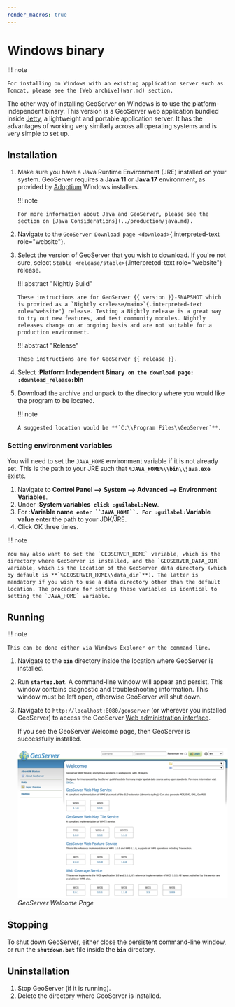 ```yaml
---
render_macros: true
---
```


# Windows binary

!!! note

    For installing on Windows with an existing application server such as Tomcat, please see the [Web archive](war.md) section.


The other way of installing GeoServer on Windows is to use the platform-independent binary. This version is a GeoServer web application bundled inside [Jetty](http://eclipse.org/jetty/), a lightweight and portable application server. It has the advantages of working very similarly across all operating systems and is very simple to set up.

## Installation

1.  Make sure you have a Java Runtime Environment (JRE) installed on your system. GeoServer requires a **Java 11** or **Java 17** environment, as provided by [Adoptium](https://adoptium.net) Windows installers.

    !!! note

        For more information about Java and GeoServer, please see the section on [Java Considerations](../production/java.md).


2.  Navigate to the `GeoServer Download page <download>`{.interpreted-text role="website"}.

3.  Select the version of GeoServer that you wish to download. If you're not sure, select `Stable <release/stable>`{.interpreted-text role="website"} release.

    !!! abstract "Nightly Build"

        These instructions are for GeoServer {{ version }}-SNAPSHOT which is provided as a `Nightly <release/main>`{.interpreted-text role="website"} release. Testing a Nightly release is a great way to try out new features, and test community modules. Nightly releases change on an ongoing basis and are not suitable for a production environment.


    !!! abstract "Release"

        These instructions are for GeoServer {{ release }}.


4.  Select :**Platform Independent Binary` on the download page: :download_release:`bin**

5.  Download the archive and unpack to the directory where you would like the program to be located.

    !!! note

        A suggested location would be **`C:\\Program Files\\GeoServer`**.


### Setting environment variables

You will need to set the `JAVA_HOME` environment variable if it is not already set. This is the path to your JRE such that **`%JAVA_HOME%\\bin\\java.exe`** exists.

1.  Navigate to **Control Panel --> System --> Advanced --> Environment Variables**.
2.  Under :**System variables` click :guilabel:`New**.
3.  For :**Variable name` enter ``JAVA_HOME``. For :guilabel:`Variable value** enter the path to your JDK/JRE.
4.  Click OK three times.

!!! note

    You may also want to set the `GEOSERVER_HOME` variable, which is the directory where GeoServer is installed, and the `GEOSERVER_DATA_DIR` variable, which is the location of the GeoServer data directory (which by default is **`%GEOSERVER_HOME\\data_dir`**). The latter is mandatory if you wish to use a data directory other than the default location. The procedure for setting these variables is identical to setting the `JAVA_HOME` variable.


## Running

!!! note

    This can be done either via Windows Explorer or the command line.


1.  Navigate to the **`bin`** directory inside the location where GeoServer is installed.

2.  Run **`startup.bat`**. A command-line window will appear and persist. This window contains diagnostic and troubleshooting information. This window must be left open, otherwise GeoServer will shut down.

3.  Navigate to `http://localhost:8080/geoserver` (or wherever you installed GeoServer) to access the GeoServer [Web administration interface](../webadmin/index.md).

    If you see the GeoServer Welcome page, then GeoServer is successfully installed.

    ![](images/success.png)
    *GeoServer Welcome Page*

## Stopping

To shut down GeoServer, either close the persistent command-line window, or run the **`shutdown.bat`** file inside the **`bin`** directory.

## Uninstallation

1.  Stop GeoServer (if it is running).
2.  Delete the directory where GeoServer is installed.
